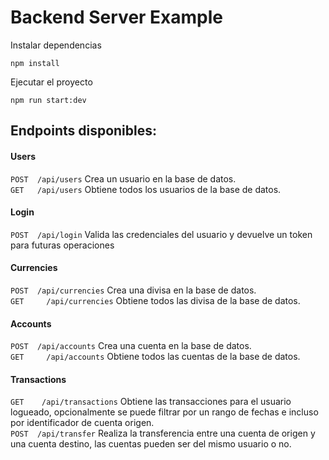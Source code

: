 # Backend Server Example

Instalar dependencias
```
npm install 
```

Ejecutar el proyecto 
```
npm run start:dev
```

## Endpoints disponibles:

#### Users
`POST  /api/users`
Crea un usuario en la base de datos.  
`GET   /api/users`
Obtiene todos los usuarios de la base de datos.  

#### Login
`POST  /api/login`
Valida las credenciales del usuario y devuelve un token para futuras operaciones  

#### Currencies
`POST  /api/currencies`
Crea una divisa en la base de datos.  
`GET     /api/currencies`
Obtiene todos las divisa de la base de datos.  

#### Accounts
`POST  /api/accounts`
Crea una cuenta en la base de datos.  
`GET     /api/accounts`
Obtiene todos las cuentas de la base de datos.   

#### Transactions
`GET    /api/transactions`
Obtiene las transacciones para el usuario logueado, opcionalmente se puede filtrar por un rango de fechas e incluso por identificador de cuenta origen.  
`POST  /api/transfer`
Realiza la transferencia entre una cuenta de origen y una cuenta destino, las cuentas pueden ser del mismo usuario o no.  